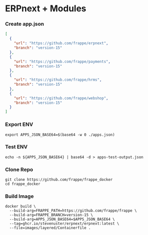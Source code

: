 # ERPnext + Modules

### Create app.json

```json
[
  {
    "url": "https://github.com/frappe/erpnext",
    "branch": "version-15"
  },
  {
    "url": "https://github.com/frappe/payments",
    "branch": "version-15"
  },
  {
    "url": "https://github.com/frappe/hrms",
    "branch": "version-15"
  },
  {
    "url": "https://github.com/frappe/webshop",
    "branch": "version-15"
  }
]
```

### Export ENV

```shell
export APPS_JSON_BASE64=$(base64 -w 0 ./apps.json)
```

### Test ENV

```shell
echo -n ${APPS_JSON_BASE64} | base64 -d > apps-test-output.json
```

### Clone Repo

```shell
git clone https://github.com/frappe/frappe_docker
cd frappe_docker
```

### Build Image

```shell
docker build \
  --build-arg=FRAPPE_PATH=https://github.com/frappe/frappe \
  --build-arg=FRAPPE_BRANCH=version-15 \
  --build-arg=APPS_JSON_BASE64=$APPS_JSON_BASE64 \
  --tag=ghcr.io/stevenuster/erpnext/erpnext:latest \
  --file=images/layered/Containerfile .
```
